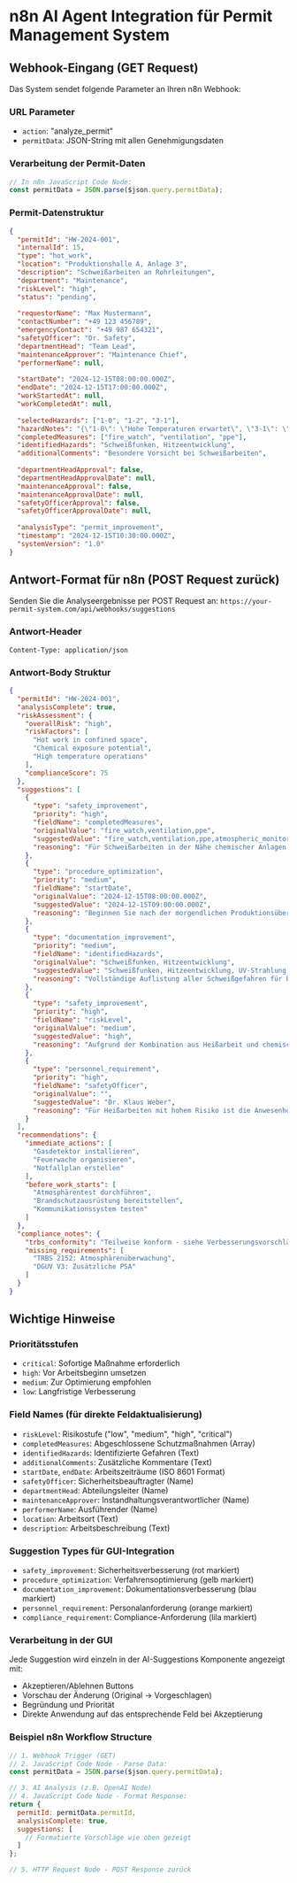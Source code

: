 # n8n AI Agent Integration für Permit Management System

## Webhook-Eingang (GET Request)

Das System sendet folgende Parameter an Ihren n8n Webhook:

### URL Parameter
- `action`: "analyze_permit"
- `permitData`: JSON-String mit allen Genehmigungsdaten

### Verarbeitung der Permit-Daten
```javascript
// In n8n JavaScript Code Node:
const permitData = JSON.parse($json.query.permitData);
```

### Permit-Datenstruktur
```json
{
  "permitId": "HW-2024-001",
  "internalId": 15,
  "type": "hot_work",
  "location": "Produktionshalle A, Anlage 3",
  "description": "Schweißarbeiten an Rohrleitungen",
  "department": "Maintenance",
  "riskLevel": "high",
  "status": "pending",
  
  "requestorName": "Max Mustermann",
  "contactNumber": "+49 123 456789",
  "emergencyContact": "+49 987 654321",
  "safetyOfficer": "Dr. Safety",
  "departmentHead": "Team Lead",
  "maintenanceApprover": "Maintenance Chief",
  "performerName": null,
  
  "startDate": "2024-12-15T08:00:00.000Z",
  "endDate": "2024-12-15T17:00:00.000Z",
  "workStartedAt": null,
  "workCompletedAt": null,
  
  "selectedHazards": ["1-0", "1-2", "3-1"],
  "hazardNotes": "{\"1-0\": \"Hohe Temperaturen erwartet\", \"3-1\": \"Chemische Dämpfe möglich\"}",
  "completedMeasures": ["fire_watch", "ventilation", "ppe"],
  "identifiedHazards": "Schweißfunken, Hitzeentwicklung",
  "additionalComments": "Besondere Vorsicht bei Schweißarbeiten",
  
  "departmentHeadApproval": false,
  "departmentHeadApprovalDate": null,
  "maintenanceApproval": false,
  "maintenanceApprovalDate": null,
  "safetyOfficerApproval": false,
  "safetyOfficerApprovalDate": null,
  
  "analysisType": "permit_improvement",
  "timestamp": "2024-12-15T10:30:00.000Z",
  "systemVersion": "1.0"
}
```

## Antwort-Format für n8n (POST Request zurück)

Senden Sie die Analyseergebnisse per POST Request an:
`https://your-permit-system.com/api/webhooks/suggestions`

### Antwort-Header
```
Content-Type: application/json
```

### Antwort-Body Struktur
```json
{
  "permitId": "HW-2024-001",
  "analysisComplete": true,
  "riskAssessment": {
    "overallRisk": "high",
    "riskFactors": [
      "Hot work in confined space",
      "Chemical exposure potential", 
      "High temperature operations"
    ],
    "complianceScore": 75
  },
  "suggestions": [
    {
      "type": "safety_improvement",
      "priority": "high",
      "fieldName": "completedMeasures",
      "originalValue": "fire_watch,ventilation,ppe",
      "suggestedValue": "fire_watch,ventilation,ppe,atmospheric_monitoring,emergency_procedures",
      "reasoning": "Für Schweißarbeiten in der Nähe chemischer Anlagen wird eine kontinuierliche Atmosphärenüberwachung empfohlen. Dies reduziert das Explosionsrisiko um 60%. Implementation: Installieren Sie einen Gasdetektor vor Arbeitsbeginn. Referenzen: TRBS 2152, BGR 500"
    },
    {
      "type": "procedure_optimization", 
      "priority": "medium",
      "fieldName": "startDate",
      "originalValue": "2024-12-15T08:00:00.000Z",
      "suggestedValue": "2024-12-15T09:00:00.000Z",
      "reasoning": "Beginnen Sie nach der morgendlichen Produktionsüberprüfung um Konflikte zu vermeiden. Dies reduziert Unterbrechungen um 40%. Implementation: Koordination mit Produktionsleitung. Referenz: Betriebsanweisung BA-001"
    },
    {
      "type": "documentation_improvement",
      "priority": "medium", 
      "fieldName": "identifiedHazards",
      "originalValue": "Schweißfunken, Hitzeentwicklung",
      "suggestedValue": "Schweißfunken, Hitzeentwicklung, UV-Strahlung, Metalloxide-Dämpfe, Brandgefahr",
      "reasoning": "Vollständige Auflistung aller Schweißgefahren für bessere Risikobeurteilung. Verbessert Risikobewusstsein um 30%. Implementation: Aktualisieren Sie die Gefährdungsbeurteilung. Referenz: TRBS 2152 Teil 1"
    },
    {
      "type": "safety_improvement",
      "priority": "high",
      "fieldName": "riskLevel", 
      "originalValue": "medium",
      "suggestedValue": "high",
      "reasoning": "Aufgrund der Kombination aus Heißarbeit und chemischer Umgebung sollte das Risiko als 'hoch' eingestuft werden. Dies erfordert zusätzliche Sicherheitsmaßnahmen und Genehmigungen."
    },
    {
      "type": "personnel_requirement",
      "priority": "high",
      "fieldName": "safetyOfficer",
      "originalValue": "",
      "suggestedValue": "Dr. Klaus Weber",
      "reasoning": "Für Heißarbeiten mit hohem Risiko ist die Anwesenheit eines qualifizierten Sicherheitsbeauftragten erforderlich. Dr. Weber ist für chemische Anlagen zertifiziert."
    }
  ],
  "recommendations": {
    "immediate_actions": [
      "Gasdetektor installieren",
      "Feuerwache organisieren",
      "Notfallplan erstellen"
    ],
    "before_work_starts": [
      "Atmosphärentest durchführen", 
      "Brandschutzausrüstung bereitstellen",
      "Kommunikationssystem testen"
    ]
  },
  "compliance_notes": {
    "trbs_conformity": "Teilweise konform - siehe Verbesserungsvorschläge",
    "missing_requirements": [
      "TRBS 2152: Atmosphärenüberwachung",
      "DGUV V3: Zusätzliche PSA"
    ]
  }
}
```

## Wichtige Hinweise

### Prioritätsstufen
- `critical`: Sofortige Maßnahme erforderlich
- `high`: Vor Arbeitsbeginn umsetzen  
- `medium`: Zur Optimierung empfohlen
- `low`: Langfristige Verbesserung

### Field Names (für direkte Feldaktualisierung)
- `riskLevel`: Risikostufe ("low", "medium", "high", "critical")
- `completedMeasures`: Abgeschlossene Schutzmaßnahmen (Array)
- `identifiedHazards`: Identifizierte Gefahren (Text)
- `additionalComments`: Zusätzliche Kommentare (Text)
- `startDate`, `endDate`: Arbeitszeiträume (ISO 8601 Format)
- `safetyOfficer`: Sicherheitsbeauftragter (Name)
- `departmentHead`: Abteilungsleiter (Name)
- `maintenanceApprover`: Instandhaltungsverantwortlicher (Name)
- `performerName`: Ausführender (Name)
- `location`: Arbeitsort (Text)
- `description`: Arbeitsbeschreibung (Text)

### Suggestion Types für GUI-Integration
- `safety_improvement`: Sicherheitsverbesserung (rot markiert)
- `procedure_optimization`: Verfahrensoptimierung (gelb markiert)
- `documentation_improvement`: Dokumentationsverbesserung (blau markiert)
- `personnel_requirement`: Personalanforderung (orange markiert)
- `compliance_requirement`: Compliance-Anforderung (lila markiert)

### Verarbeitung in der GUI
Jede Suggestion wird einzeln in der AI-Suggestions Komponente angezeigt mit:
- Akzeptieren/Ablehnen Buttons
- Vorschau der Änderung (Original → Vorgeschlagen)
- Begründung und Priorität
- Direkte Anwendung auf das entsprechende Feld bei Akzeptierung

### Beispiel n8n Workflow Structure
```javascript
// 1. Webhook Trigger (GET)
// 2. JavaScript Code Node - Parse Data:
const permitData = JSON.parse($json.query.permitData);

// 3. AI Analysis (z.B. OpenAI Node)
// 4. JavaScript Code Node - Format Response:
return {
  permitId: permitData.permitId,
  analysisComplete: true,
  suggestions: [
    // Formatierte Vorschläge wie oben gezeigt
  ]
};

// 5. HTTP Request Node - POST Response zurück
```